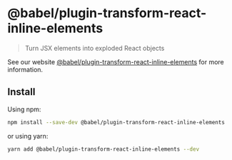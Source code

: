 # @babel/plugin-transform-react-inline-elements

> Turn JSX elements into exploded React objects

See our website [@babel/plugin-transform-react-inline-elements](https://babeljs.io/docs/en/babel-plugin-transform-react-inline-elements) for more information.

## Install

Using npm:

```sh
npm install --save-dev @babel/plugin-transform-react-inline-elements
```

or using yarn:

```sh
yarn add @babel/plugin-transform-react-inline-elements --dev
```
